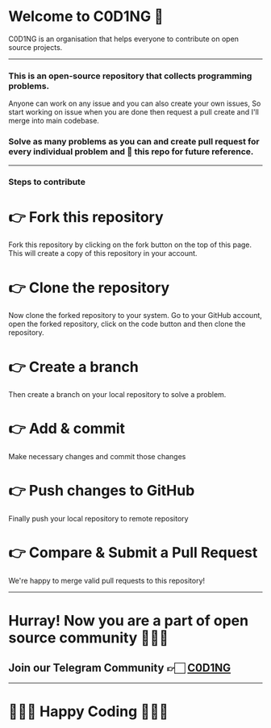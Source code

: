 # Welcome to C0D1NG 🥳
C0D1NG is an organisation that helps everyone to contribute on open source projects.

***

### This is an open-source repository that collects programming problems.
Anyone can work on any issue and you can also create your own issues,
So start working on issue when you are done then request a pull create and I'll merge into main codebase.

### Solve as many problems as you can and create pull request for every individual problem and 🌟 this repo for future reference.

***

### Steps to contribute
# 👉 Fork this repository
Fork this repository by clicking on the fork button on the top of this page. This will create a copy of this repository in your account.

# 👉 Clone the repository
Now clone the forked repository to your system. Go to your GitHub account, open the forked repository, click on the code button and then clone the repository.

# 👉 Create a branch
Then create a branch on your local repository to solve a problem.

# 👉 Add & commit
Make necessary changes and commit those changes

# 👉 Push changes to GitHub
Finally push your local repository to remote repository

# 👉 Compare & Submit a Pull Request
We're happy to merge valid pull requests to this repository!

***

# Hurray! Now you are a part of open source community 🚀🚀🚀
## Join our Telegram Community 👉🏻 [C0D1NG](https://t.me/C0D1NG)

***

# 👨🏻‍💻 **Happy Coding** 👩🏻‍💻
